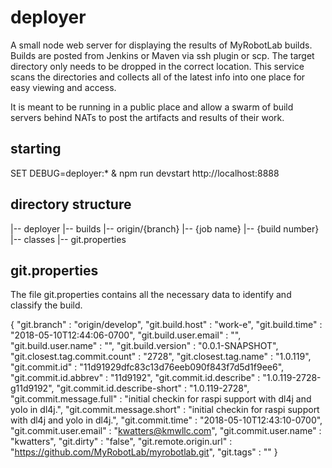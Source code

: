 # deployer

A small node web server for displaying the results of MyRobotLab builds.  Builds are posted from Jenkins or Maven via ssh plugin or scp.
The target directory only needs to be dropped in the correct location.  This service scans the directories and collects all of the latest info into one place for easy viewing and access.

It is meant to be running in a public place and allow a swarm of build servers behind NATs to post the artifacts and results of their work.


## starting
SET DEBUG=deployer:* & npm run devstart
http://localhost:8888

## directory structure

>
 |-- deployer
     |-- builds
         |-- origin/{branch}
             |-- {job name}
                 |-- {build number}
                      |-- classes
                           |-- git.properties

## git.properties
The file git.properties contains all the necessary data to identify and classify the build.
>
{
  "git.branch" : "origin/develop",
  "git.build.host" : "work-e",
  "git.build.time" : "2018-05-10T12:44:06-0700",
  "git.build.user.email" : "",
  "git.build.user.name" : "",
  "git.build.version" : "0.0.1-SNAPSHOT",
  "git.closest.tag.commit.count" : "2728",
  "git.closest.tag.name" : "1.0.119",
  "git.commit.id" : "11d91929dfc83c13d76eeb090f843f7d5d1f9ee6",
  "git.commit.id.abbrev" : "11d9192",
  "git.commit.id.describe" : "1.0.119-2728-g11d9192",
  "git.commit.id.describe-short" : "1.0.119-2728",
  "git.commit.message.full" : "initial checkin for raspi support with dl4j and yolo in dl4j.",
  "git.commit.message.short" : "initial checkin for raspi support with dl4j and yolo in dl4j.",
  "git.commit.time" : "2018-05-10T12:43:10-0700",
  "git.commit.user.email" : "kwatters@kmwllc.com",
  "git.commit.user.name" : "kwatters",
  "git.dirty" : "false",
  "git.remote.origin.url" : "https://github.com/MyRobotLab/myrobotlab.git",
  "git.tags" : ""
}
     
     
    
